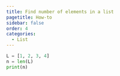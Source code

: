 ```yaml
---
title: Find number of elements in a list
pagetitle: How-to
sidebar: false
order: 4
categories:
  - List
---
```


```python
L = [1, 2, 3, 4]
n = len(L)
print(n)
```

